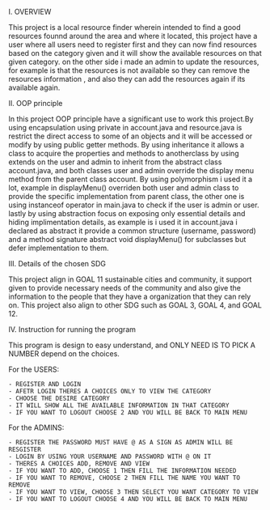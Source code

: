 I. OVERVIEW 
 
  This project is a local resource finder wherein intended to find a good resources founnd around the area and where it located, this project have a user where all users need to register first and they can now find resources based on the category given and it will show the available resources on that given category. on the other side i made an admin to update the resources, for example is that the resources is not available so they can remove the resources information , and also they can add the resources again if its available again.

II. OOP principle

  In this project OOP principle have a significant use to work this project.By using encapsulation using private in account.java and resource.java is restrict the direct access to some of an objects and it will be accessed or modify by using public getter methods. By using inheritance it allows a class to acquire the properties and methods to anotherclass by using extends on the user and admin to inherit from the abstract class account.java, and both classes user and admin override the display menu method from the parent class account. By using polymorphism i used it a lot, example in displayMenu() overriden both user and admin class to provide the specific implementation from parent class, the other one is using instanceof operator in main.java to check if the user is admin or user. lastly by using abstraction focus on exposing only essential details and hiding implimentation details, as example is i used it in account.java i declared as abstract it provide a common structure (username, password) and a method signature abstract void displayMenu() for subclasses but defer implementation to them.


III. Details of the chosen SDG

  This project align in GOAL 11 sustainable cities and community, it support given to provide necessary needs of the community and also give the information to the people that they have a organization that they can rely on. This project also align to other SDG such as GOAL 3, GOAL 4, and GOAL 12. 


IV. Instruction for running the program

  This program is design to easy understand, and ONLY NEED IS TO PICK A NUMBER depend on the choices.

  For the USERS:

    - REGISTER AND LOGIN
    - AFETR LOGIN THERES A CHOICES ONLY TO VIEW THE CATEGORY
    - CHOOSE THE DESIRE CATEGORY
    - IT WILL SHOW ALL THE AVAILABLE INFORMATION IN THAT CATEGORY
    - IF YOU WANT TO LOGOUT CHOOSE 2 AND YOU WILL BE BACK TO MAIN MENU

  For the ADMINS:

    - REGISTER THE PASSWORD MUST HAVE @ AS A SIGN AS ADMIN WILL BE RESGISTER
    - LOGIN BY USING YOUR USERNAME AND PASSWORD WITH @ ON IT
    - THERES A CHOICES ADD, REMOVE AND VIEW 
    - IF YOU WANT TO ADD, CHOOSE 1 THEN FILL THE INFORMATION NEEDED
    - IF YOU WANT TO REMOVE, CHOOSE 2 THEN FILL THE NAME YOU WANT TO REMOVE
    - IF YOU WANT TO VIEW, CHOOSE 3 THEN SELECT YOU WANT CATEGORY TO VIEW
    - IF YOU WANT TO LOGOUT CHOOSE 4 AND YOU WILL BE BACK TO MAIN MENU
  
